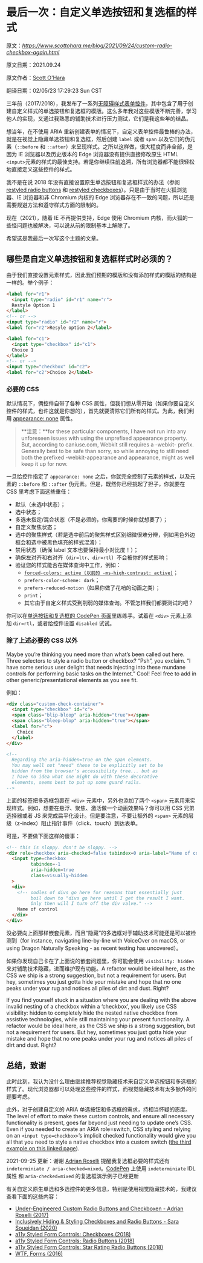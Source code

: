 # 最后一次：自定义单选按钮和复选框的样式

原文：*https://www.scottohara.me/blog/2021/09/24/custom-radio-checkbox-again.html*

原文日期：2021.09.24

原文作者：[Scott O'Hara](https://www.scottohara.me/)

翻译日期：02/05/23 17:29:23 Sun CST

三年前（2017/2018），我发布了一系列[无障碍样式表单控件](https://scottaohara.github.io/a11y_styled_form_controls/)，其中包含了用于创建自定义样式的单选按钮和复选框的模版。这么多年我对这些模版不断完善，学习他人的实现，又通过我熟悉的辅助技术进行压力测试，它们是我这些年的结晶。

想当年，在不使用 ARIA 重新创建表单的情况下，自定义表单控件最鲁棒的办法，就是在视觉上隐藏单选按钮和复选框，然后创建 `label` 或者 `span` 以及它们的伪元素（`::before` 和 `::after`）来呈现样式。之所以这样做，很大程度而非全部，是因为 IE 浏览器以及历史版本的 Edge 浏览器没有提供直接修改原生 HTML `<input>`元素的样式的最佳支持。若是你继续往前追溯，所有浏览器都不能很轻松地直接定义这些控件的样式。

我不是在说 2018 年没有直接设置原生单选按钮和复选框样式的办法（参阅 [restyled radio buttons](https://scottaohara.github.io/a11y_styled_form_controls/src/radio-button/#rstyled) 和 [restyled checkboxes](https://scottaohara.github.io/a11y_styled_form_controls/src/checkbox/#rstyled)）。只是由于当时在火狐浏览器、IE 浏览器和非 Chromium 内核的 Edge 浏览器存在不一致的问题，所以还是需要规避方法和遵守样式方面的限制的。

现在（2021），随着 IE 不再提供支持，Edge 使用 Chromium 内核，而火狐的一些怪问题也被解决，可以说从前的限制基本上解除了。

希望这是我最后一次写这个主题的文章。

## 哪些是自定义单选按钮和复选框样式时必须的？

由于我们直接设置元素样式，因此我们预期的模版和没有添加样式的模版的结构是一样的。举个例子：

```html
<label for="r1">
  <input type="radio" id="r1" name="r">
  Restyle Option 1
</label>
<!-- or -->
<input type="radio" id="r2" name="r">
<label for="r2">Resyle option 2</label>
```

```html
<label for="c1">
  <input type="checkbox" id="c1">
  Choice 1
</label>
<!-- or -->
<input type="checkbox" id="c2">
<label for="c2">Choice 2</label>
```


### 必要的 CSS

默认情况下，俩控件自带了各种 CSS 属性，但我们想从零开始（如果你要自定义控件的样式，也许这就是你想的），首先就要清除它们所有的样式。为此，我们利用 [appearance: none](https://developer.mozilla.org/en-US/docs/Web/CSS/appearance) 属性。

> **注意：**for these particular components, I have not run into any unforeseen issues with using the unprefixed appearance property. But, according to caniuse.com, Webkit still requires a -webkit- prefix. Generally best to be safe than sorry, so while annoying to still need both the prefixed -webkit-appearance and appearance, might as well keep it up for now.

一旦给控件指定了 `appearance: none` 之后，你就完全控制了元素的样式，以及元素的 `::before` 和 `::after` 伪元素。但是，既然你已经挑起了担子，你就要在 CSS 里考虑下面这些重任：
- 默认（未选中状态）；
- 选中状态；
- 多选未指定/混合状态（不是必须的，你需要的时候你就想要了）；
- 自定义聚焦状态；
- 选中的聚焦样式（若是选中前后的聚焦样式区别细微很难分辨，例如黑色外边框会和选中被黑色填充的样式混淆）；
- 禁用状态（确保 label 文本也要保持最小对比度！）；
- 确保左对齐和右对齐（`dir=ltr`、`dir=rtl`）不会被你的样式影响；
- 验证您的样式能否在媒体查询中工作，例如：
	- [`forced-colors: active (以前的 -ms-high-contrast: active)`](https://blogs.windows.com/msedgedev/2020/09/17/styling-for-windows-high-contrast-with-new-standards-for-forced-colors/)；
	- `prefers-color-scheme: dark`；
	- `prefers-reduced-motion`（如果你做了花哨的动画之类）；
	- `print`；
	- 其它由于自定义样式受到削弱的媒体查询。不管怎样我们都要测试的吧？

你可以在[单选按钮和复选框的 CodePen 页面](https://codepen.io/scottohara/pen/MWoEGZe)里练练手。试着在 `<div>` 元素上添加 `dir=rtl`，或者给控件设置 `disabled` 试试。

### 除了上述必要的 CSS 以外

Maybe you’re thinking you need more than what’s been called out here. Three selectors to style a radio button or checkbox? “Psh”, you exclaim. “I have some serious user delight that needs injecting into these mundane controls for performing basic tasks on the Internet.” Cool! Feel free to add in other generic/presentational elements as you see fit.

例如：

```html
<div class="custom-check-container">
  <input type="checkbox" id="c">
  <span class="blip-bloop" aria-hidden="true"></span>
  <span class="bleep-blop" aria-hidden="true"></span>
  <label for="c">
    Choice
  </label>
</div>

<!--
  Regarding the aria-hidden=true on the span elements. 
  You may well not "need" these to be explicitly set to be
  hidden from the browser's accessibility tree... but as
  I have no idea what one might do with these decorative
  elements, seems best to put up some guard rails.
-->
```

上面的标签把多选框包裹在 `<div>` 元素中，另外也添加了两个 `<span>` 元素用来实现样式。例如，想要在悬浮、聚焦、激活做一个动画效果吗？你可以用 CSS 兄弟选择器或者 JS 来完成扁平化设计。但是要注意，不要让额外的 `<span>` 元素的层级（z-index）阻止指针事件（click、touch）到达表单。

可是，不要做下面这样的傻事：

```html
<!-- this is sloppy. don't be sloppy. -->
<div role=checkbox aria-checked=false tabindex=0 aria-label="Name of control">
  <input type=checkbox 
         tabindex=-1 
         aria-hidden=true 
         class=visually-hidden 
  >
  <div>
    <!-- oodles of divs go here for reasons that essentially just 
         boil down to "divs go here until I get the result I want. 
         Only then will I turn off the div valve." -->
    Name of control
  </div>
</div>
```

没必要向上面那样嵌套元素，而且“隐藏”的多选框对于辅助技术可能还是可以被检测到（for instance, navigating line-by-line with VoiceOver on macOS, or using Dragon Naturally Speaking - as recent testing has uncovered）。

如果你发现自己卡在了上面说的嵌套问题里，你可能会使用 `visibility: hidden` 来对辅助技术隐藏，进而维护现有功能。A refactor would be ideal here, as the CSS we ship is a strong suggestion, but not a requirement for users. But hey, sometimes you just gotta hide your mistake and hope that no one peaks under your rug and notices all piles of dirt and dust. Right?

If you find yourself stuck in a situation where you are dealing with the above invalid nesting of a checkbox within a ‘checkbox’, you likely use CSS visibility: hidden to completely hide the nested native checkbox from assistive technologies, while still maintaining your present functionality. A refactor would be ideal here, as the CSS we ship is a strong suggestion, but not a requirement for users. But hey, sometimes you just gotta hide your mistake and hope that no one peaks under your rug and notices all piles of dirt and dust. Right?

## 总结，致谢

此时此刻，我认为没什么理由继续推荐视觉隐藏技术来自定义单选按钮和多选框的样式了。现代浏览器都可以处理这些控件的样式，而视觉隐藏技术有太多额外的问题要考虑。

此外，对于创建自定义的 ARIA 单选按钮和多选框的需求，持相当怀疑的态度。The level of effort to make these custom controls, and ensure all necessary functionality is present, goes far beyond just needing to update one’s CSS. Even if you needed to create an ARIA role=switch, CSS styling and relying on an `<input type=checkbox>`’s implicit checked functionality would give you all that you need to style a native checkbox into a custom switch ([the third example on this linked page](https://scottaohara.github.io/a11y_styled_form_controls/src/checkbox--switch/)).

2021-09-25 更新：谢谢 [Adrian Roselli](https://twitter.com/aardrian) 提醒我复选框必要的样式还有 `indeterminiate / aria-checked=mixed`。[CodePen](https://codepen.io/scottohara/pen/MWoEGZe) 上使用 `indeterminiate` IDL 属性 和 `aria-checked=mixed` 的复选框演示例子已经更新

有关自定义原生单选和多选控件的更多信息，特别是使用视觉隐藏技术的，我建议查看下面的这些内容：

- [Under-Engineered Custom Radio Buttons and Checkboxen - Adrian Roselli (2017)](https://adrianroselli.com/2017/05/under-engineered-custom-radio-buttons-and-checkboxen.html)
- [Inclusively Hiding & Styling Checkboxes and Radio Buttons - Sara Soueidan (2020)](https://www.sarasoueidan.com/blog/inclusively-hiding-and-styling-checkboxes-and-radio-buttons/)
- [a11y Styled Form Controls: Checkboxes (2018)](https://scottaohara.github.io/a11y_styled_form_controls/src/checkbox)
- [a11y Styled Form Controls: Radio Buttons (2018)](https://scottaohara.github.io/a11y_styled_form_controls/src/radio-button/)
- [a11y Styled Form Controls: Star Rating Radio Buttons (2018)](https://scottaohara.github.io/a11y_styled_form_controls/src/radio-button--rating/)
- [WTF, Forms (2016)](http://wtfforms.com/)
